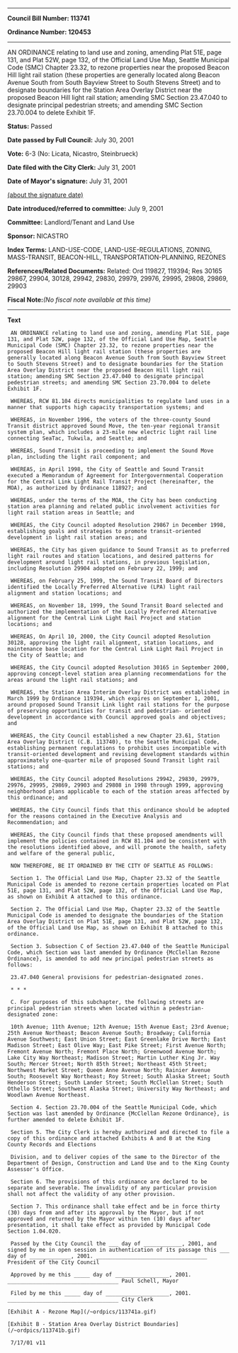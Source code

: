 

********

**Council Bill Number: 113741**
   
**Ordinance Number: 120453**
********

 AN ORDINANCE relating to land use and zoning, amending Plat 51E, page 131, and Plat 52W, page 132, of the Official Land Use Map, Seattle Municipal Code (SMC) Chapter 23.32, to rezone properties near the proposed Beacon Hill light rail station (these properties are generally located along Beacon Avenue South from South Bayview Street to South Stevens Street) and to designate boundaries for the Station Area Overlay District near the proposed Beacon Hill light rail station; amending SMC Section 23.47.040 to designate principal pedestrian streets; and amending SMC Section 23.70.004 to delete Exhibit 1F.

**Status:** Passed
   
**Date passed by Full Council:** July 30, 2001
   
**Vote:** 6-3 (No: Licata, Nicastro, Steinbrueck)
   
**Date filed with the City Clerk:** July 31, 2001
   
**Date of Mayor's signature:** July 31, 2001
   
[(about the signature date)](/~public/approvaldate.htm)
   
   
   
**Date introduced/referred to committee:** July 9, 2001
   
**Committee:** Landlord/Tenant and Land Use
   
**Sponsor:** NICASTRO
   
   
**Index Terms:** LAND-USE-CODE, LAND-USE-REGULATIONS, ZONING, MASS-TRANSIT, BEACON-HILL, TRANSPORTATION-PLANNING, REZONES

**References/Related Documents:** Related: Ord 119827, 119394; Res 30165 29867, 29904, 30128, 29942, 29830, 29979, 29976, 29995, 29808, 29869, 29903

**Fiscal Note:**_(No fiscal note available at this time)_

********

**Text**
   
```
 AN ORDINANCE relating to land use and zoning, amending Plat 51E, page 131, and Plat 52W, page 132, of the Official Land Use Map, Seattle Municipal Code (SMC) Chapter 23.32, to rezone properties near the proposed Beacon Hill light rail station (these properties are generally located along Beacon Avenue South from South Bayview Street to South Stevens Street) and to designate boundaries for the Station Area Overlay District near the proposed Beacon Hill light rail station; amending SMC Section 23.47.040 to designate principal pedestrian streets; and amending SMC Section 23.70.004 to delete Exhibit 1F.

 WHEREAS, RCW 81.104 directs municipalities to regulate land uses in a manner that supports high capacity transportation systems; and

 WHEREAS, in November 1996, the voters of the three-county Sound Transit district approved Sound Move, the ten-year regional transit system plan, which includes a 23-mile new electric light rail line connecting SeaTac, Tukwila, and Seattle; and

 WHEREAS, Sound Transit is proceeding to implement the Sound Move plan, including the light rail component; and

 WHEREAS, in April 1998, the City of Seattle and Sound Transit executed a Memorandum of Agreement for Intergovernmental Cooperation for the Central Link Light Rail Transit Project (hereinafter, the MOA), as authorized by Ordinance 118927; and

 WHEREAS, under the terms of the MOA, the City has been conducting station area planning and related public involvement activities for light rail station areas in Seattle; and

 WHEREAS, the City Council adopted Resolution 29867 in December 1998, establishing goals and strategies to promote transit-oriented development in light rail station areas; and

 WHEREAS, the City has given guidance to Sound Transit as to preferred light rail routes and station locations, and desired patterns for development around light rail stations, in previous legislation, including Resolution 29904 adopted on February 22, 1999; and

 WHEREAS, on February 25, 1999, the Sound Transit Board of Directors identified the Locally Preferred Alternative (LPA) light rail alignment and station locations; and

 WHEREAS, on November 18, 1999, the Sound Transit Board selected and authorized the implementation of the Locally Preferred Alternative alignment for the Central Link Light Rail Project and station locations; and

 WHEREAS, On April 10, 2000, the City Council adopted Resolution 30128, approving the light rail alignment, station locations, and maintenance base location for the Central Link Light Rail Project in the City of Seattle; and

 WHEREAS, the City Council adopted Resolution 30165 in September 2000, approving concept-level station area planning recommendations for the areas around the light rail stations; and

 WHEREAS, the Station Area Interim Overlay District was established in March 1999 by Ordinance 119394, which expires on September 1, 2001, around proposed Sound Transit Link light rail stations for the purpose of preserving opportunities for transit and pedestrian- oriented development in accordance with Council approved goals and objectives; and

 WHEREAS, the City Council established a new Chapter 23.61, Station Area Overlay District (C.B. 113740), to the Seattle Municipal Code, establishing permanent regulations to prohibit uses incompatible with transit-oriented development and revising development standards within approximately one-quarter mile of proposed Sound Transit light rail stations; and

 WHEREAS, the City Council adopted Resolutions 29942, 29830, 29979, 29976, 29995, 29869, 29903 and 29808 in 1998 through 1999, approving neighborhood plans applicable to each of the station areas affected by this ordinance; and

 WHEREAS, the City Council finds that this ordinance should be adopted for the reasons contained in the Executive Analysis and Recommendation; and

 WHEREAS, the City Council finds that these proposed amendments will implement the policies contained in RCW 81.104 and be consistent with the resolutions identified above, and will promote the health, safety and welfare of the general public,

 NOW THEREFORE, BE IT ORDAINED BY THE CITY OF SEATTLE AS FOLLOWS:

 Section 1. The Official Land Use Map, Chapter 23.32 of the Seattle Municipal Code is amended to rezone certain properties located on Plat 51E, page 131, and Plat 52W, page 132, of the Official Land Use Map, as shown on Exhibit A attached to this ordinance.

 Section 2. The Official Land Use Map, Chapter 23.32 of the Seattle Municipal Code is amended to designate the boundaries of the Station Area Overlay District on Plat 51E, page 131, and Plat 52W, page 132, of the Official Land Use Map, as shown on Exhibit B attached to this ordinance.

 Section 3. Subsection C of Section 23.47.040 of the Seattle Municipal Code, which Section was last amended by Ordinance {McClellan Rezone Ordinance}, is amended to add new principal pedestrian streets as follows:

 23.47.040 General provisions for pedestrian-designated zones.

 * * *

 C. For purposes of this subchapter, the following streets are principal pedestrian streets when located within a pedestrian- designated zone:

 10th Avenue; 11th Avenue; 12th Avenue; 15th Avenue East; 23rd Avenue; 25th Avenue Northeast; Beacon Avenue South; Broadway; California Avenue Southwest; East Union Street; East Greenlake Drive North; East Madison Street; East Olive Way; East Pike Street; First Avenue North; Fremont Avenue North; Fremont Place North; Greenwood Avenue North; Lake City Way Northeast; Madison Street; Martin Luther King Jr. Way South; Mercer Street; North 85th Street; Northeast 45th Street; Northwest Market Street; Queen Anne Avenue North; Rainier Avenue South; Roosevelt Way Northeast; Roy Street; South Alaska Street; South Henderson Street; South Lander Street; South McClellan Street; South Othello Street; Southwest Alaska Street; University Way Northeast; and Woodlawn Avenue Northeast.

 Section 4. Section 23.70.004 of the Seattle Municipal Code, which Section was last amended by Ordinance {McClellan Rezone Ordinance}, is further amended to delete Exhibit 1F.

 Section 5. The City Clerk is hereby authorized and directed to file a copy of this ordinance and attached Exhibits A and B at the King County Records and Elections

 Division, and to deliver copies of the same to the Director of the Department of Design, Construction and Land Use and to the King County Assessor's Office.

 Section 6. The provisions of this ordinance are declared to be separate and severable. The invalidity of any particular provision shall not affect the validity of any other provision.

 Section 7. This ordinance shall take effect and be in force thirty (30) days from and after its approval by the Mayor, but if not approved and returned by the Mayor within ten (10) days after presentation, it shall take effect as provided by Municipal Code Section 1.04.020.

 Passed by the City Council the ___ day of ____________, 2001, and signed by me in open session in authentication of its passage this ___ day of _____________, 2001. ___________________________________ President of the City Council

 Approved by me this _____ day of _________________, 2001. ___________________________________ Paul Schell, Mayor

 Filed by me this _____ day of ____________________, 2001. ___________________________________ City Clerk

[Exhibit A - Rezone Map](/~ordpics/113741a.gif)

[Exhibit B - Station Area Overlay District Boundaries](/~ordpics/113741b.gif)

 7/17/01 v11

```
